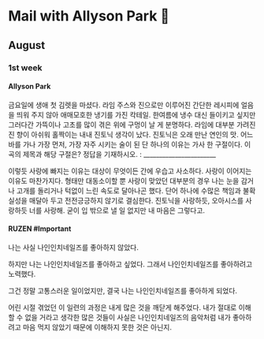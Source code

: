# Mail with Allyson Park 📨

## August
### 1st week
#### Allyson Park
 금요일에 생애 첫 김렛을 마셨다. 라임 주스와 진으로만 이루어진 간단한 레시피에 얼음을 띄워 주지 않아 애매모호한 냉기를 가진 칵테일. 한여름에 냉수 대신 들이키고 싶지만 그러다간 가뜩이나 고초를 많이 겪은 위에 구멍이 날 게 분명하다. 라임에 대부분 가려진 진 향이 아쉬워 홀짝이는 내내 진토닉 생각이 났다. 진토닉은 오래 만난 연인의 맛. 어느 바를 가나 가장 먼저, 가장 자주 시키는 술이 된 단 하나의 이유는 가사 한 구절이다. 이 곡의 제목과 해당 구절은? 정답을 기재하시오. : _______________________

이렇듯 사랑에 빠지는 이유는 대상이 무엇이든 간에 우습고 사소하다. 사랑이 이어지는 이유도 마찬가지다. 형태만 대동소이할 뿐 사랑이 맞았던 대부분의 경우 나는 눈을 감거나 고개를 돌리거나 턱없이 느린 속도로 달아나곤 했다. 단어 하나에 수많은 책임과 불확실성을 매달아 두고 전전긍긍하지 않기로 결심한다. 진토닉을 사랑하듯, 오아시스를 사랑하듯 너를 사랑해. 굳이 입 밖으로 낼 일 없지만 내 마음은 그렇다고.

#### RUZEN #Important 
나는 사실 나인인치네일즈를 좋아하지 않았다.

하지만 나는 나인인치네일즈를 좋아하고 싶었다.
그래서 나인인치네일즈를 좋아하려고 노력했다.

그건 정말 고통스러운 일이었지만,
결국 나는 나인인치네일즈를 좋아하게 되었다.

어린 시절 겪었던 이 일련의 과정은 내게 많은 것을 깨닫게 해주었다.
내가 절대로 이해할 수 없을 거라고 생각한 많은 것들이
사실은 나인인치네일즈의 음악처럼
내가 좋아하려고 마음 먹지 않았기 때문에
이해하지 못한 것은 아닌지.


